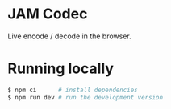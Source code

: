 # JAM Codec

Live encode / decode in the browser.

# Running locally

```bash
$ npm ci      # install dependencies
$ npm run dev # run the development version
```



